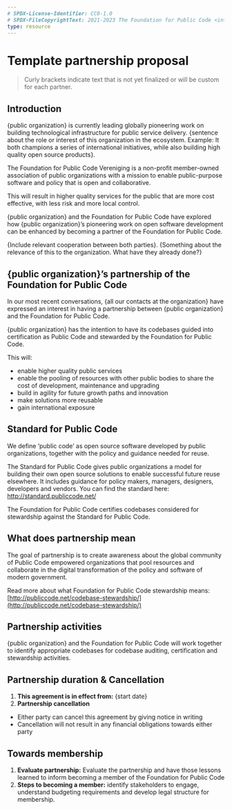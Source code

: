 ```yaml
---
# SPDX-License-Identifier: CC0-1.0
# SPDX-FileCopyrightText: 2021-2023 The Foundation for Public Code <info@publiccode.net>
type: resource
---
```


# Template partnership proposal

> Curly brackets indicate text that is not yet finalized or will be custom for each partner.

## Introduction

{public organization} is currently leading globally pioneering work on building technological infrastructure for public service delivery.
{sentence about the role or interest of this organization in the ecosystem.
Example: It both champions a series of international initiatives, while also building high quality open source products}.

The Foundation for Public Code Vereniging is a non-profit member-owned association of public organizations with a mission to enable public-purpose software and policy that is open and collaborative.

This will result in higher quality services for the public that are more cost effective, with less risk and more local control.

{public organization} and the Foundation for Public Code have explored how {public organization}’s pioneering work on open software development can be enhanced by becoming a partner of the Foundation for Public Code.

{Include relevant cooperation between both parties}.
{Something about the relevance of this to the organization. What have they already done?}

## {public organization}’s partnership of the Foundation for Public Code

In our most recent conversations, {all our contacts at the organization} have expressed an interest in having a partnership between {public organization} and the Foundation for Public Code.

{public organization} has the intention to have its codebases guided into certification as Public Code and stewarded by the Foundation for Public Code.

This will:

* enable higher quality public services
* enable the pooling of resources with other public bodies to share the cost of development, maintenance and upgrading
* build in agility for future growth paths and innovation
* make solutions more reusable
* gain international exposure

## Standard for Public Code

We define ‘public code’ as open source software developed by public organizations, together with the policy and guidance needed for reuse.

The Standard for Public Code gives public organizations a model for building their own open source solutions to enable successful future reuse elsewhere.
It includes guidance for policy makers, managers, designers, developers and vendors. You can find the standard here: <http://standard.publiccode.net/>

The Foundation for Public Code certifies codebases considered for stewardship against the Standard for Public Code.

## What does partnership mean

The goal of partnership is to create awareness about the global community of Public Code empowered organizations that pool resources and collaborate in the digital transformation of the policy and software of modern government.

Read more about what Foundation for Public Code stewardship means:[http://publiccode.net/codebase-stewardship/](http://publiccode.net/codebase-stewardship/)

## Partnership activities

{public organization} and the Foundation for Public Code will work together to identify appropriate codebases for codebase auditing, certification and stewardship activities.

## Partnership duration & Cancellation

1. **This agreement is in effect from:** {start date}
2. **Partnership cancellation**
  * Either party can cancel this agreement by giving notice in writing
  * Cancellation will not result in any financial obligations towards either party

## Towards membership

1. **Evaluate partnership:** Evaluate the partnership and have those lessons learned to inform becoming a member of the Foundation for Public Code
2. **Steps to becoming a member:** identify stakeholders to engage, understand budgeting requirements and develop legal structure for membership.
